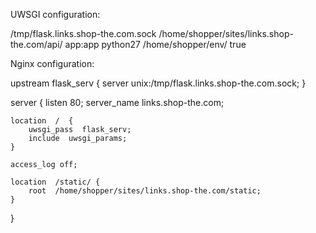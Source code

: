 

UWSGI configuration:

<uwsgi>
    <socket>/tmp/flask.links.shop-the.com.sock</socket>
    <pythonpath>/home/shopper/sites/links.shop-the.com/api/</pythonpath>
    <module>app:app</module>
    <plugins>python27</plugins>
    <virtualenv>/home/shopper/env/</virtualenv>
    <disable-logging>true</disable-logging>
</uwsgi>



Nginx configuration:

upstream flask_serv {
    server unix:/tmp/flask.links.shop-the.com.sock;
}

server {
    listen 80;
    server_name  links.shop-the.com;

    location  /  {
        uwsgi_pass  flask_serv;
        include  uwsgi_params;
    }

    access_log off;

    location  /static/ {
        root  /home/shopper/sites/links.shop-the.com/static;
    }
}

